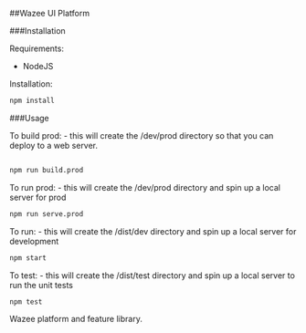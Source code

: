 ##Wazee UI Platform

###Installation

Requirements:

- NodeJS

Installation:

```bash
npm install
```

###Usage

To build prod: - this will create the /dev/prod directory so that you can deploy to a web server. 
```bash

npm run build.prod
```
To run prod: - this will create the /dev/prod directory and spin up a local server for prod

```bash
npm run serve.prod
```

To run: - this will create the /dist/dev directory and spin up a local server for development

```bash
npm start
```

To test: - this will create the /dist/test directory and spin up a local server to run the unit tests

```bash
npm test
```

Wazee platform and feature library.